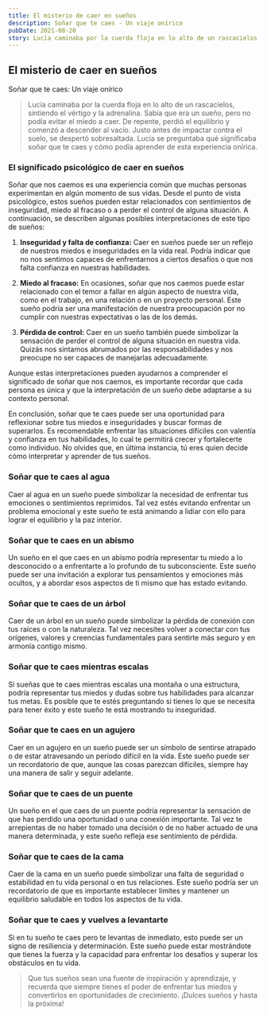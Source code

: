 ```yaml
---
title: El misterio de caer en sueños
description: Soñar que te caes - Un viaje onírico
pubDate: 2021-08-20
story: Lucía caminaba por la cuerda floja en lo alto de un rascacielos, sintiendo el vértigo y la adrenalina. Sabía que era un sueño, pero no podía evitar el miedo a caer. De repente, perdió el equilibrio y comenzó a descender al vacío. Justo antes de impactar contra el suelo, se despertó sobresaltada. Lucía se preguntaba qué significaba soñar que te caes y cómo podía aprender de esta experiencia onírica.
---
```

## El misterio de caer en sueños

Soñar que te caes: Un viaje onírico

> Lucía caminaba por la cuerda floja en lo alto de un rascacielos, sintiendo el vértigo y la adrenalina. Sabía que era un sueño, pero no podía evitar el miedo a caer. De repente, perdió el equilibrio y comenzó a descender al vacío. Justo antes de impactar contra el suelo, se despertó sobresaltada. Lucía se preguntaba qué significaba soñar que te caes y cómo podía aprender de esta experiencia onírica.

### El significado psicológico de caer en sueños

Soñar que nos caemos es una experiencia común que muchas personas experimentan en algún momento de sus vidas. Desde el punto de vista psicológico, estos sueños pueden estar relacionados con sentimientos de inseguridad, miedo al fracaso o a perder el control de alguna situación. A continuación, se describen algunas posibles interpretaciones de este tipo de sueños:

1. **Inseguridad y falta de confianza:** Caer en sueños puede ser un reflejo de nuestros miedos e inseguridades en la vida real. Podría indicar que no nos sentimos capaces de enfrentarnos a ciertos desafíos o que nos falta confianza en nuestras habilidades.

2. **Miedo al fracaso:** En ocasiones, soñar que nos caemos puede estar relacionado con el temor a fallar en algún aspecto de nuestra vida, como en el trabajo, en una relación o en un proyecto personal. Este sueño podría ser una manifestación de nuestra preocupación por no cumplir con nuestras expectativas o las de los demás.

3. **Pérdida de control:** Caer en un sueño también puede simbolizar la sensación de perder el control de alguna situación en nuestra vida. Quizás nos sintamos abrumados por las responsabilidades y nos preocupe no ser capaces de manejarlas adecuadamente.

Aunque estas interpretaciones pueden ayudarnos a comprender el significado de soñar que nos caemos, es importante recordar que cada persona es única y que la interpretación de un sueño debe adaptarse a su contexto personal.

En conclusión, soñar que te caes puede ser una oportunidad para reflexionar sobre tus miedos e inseguridades y buscar formas de superarlos. Es recomendable enfrentar las situaciones difíciles con valentía y confianza en tus habilidades, lo cual te permitirá crecer y fortalecerte como individuo. No olvides que, en última instancia, tú eres quien decide cómo interpretar y aprender de tus sueños.

### Soñar que te caes al agua

Caer al agua en un sueño puede simbolizar la necesidad de enfrentar tus emociones o sentimientos reprimidos. Tal vez estés evitando enfrentar un problema emocional y este sueño te está animando a lidiar con ello para lograr el equilibrio y la paz interior.

### Soñar que te caes en un abismo

Un sueño en el que caes en un abismo podría representar tu miedo a lo desconocido o a enfrentarte a lo profundo de tu subconsciente. Este sueño puede ser una invitación a explorar tus pensamientos y emociones más ocultos, y a abordar esos aspectos de ti mismo que has estado evitando.

### Soñar que te caes de un árbol

Caer de un árbol en un sueño puede simbolizar la pérdida de conexión con tus raíces o con la naturaleza. Tal vez necesites volver a conectar con tus orígenes, valores y creencias fundamentales para sentirte más seguro y en armonía contigo mismo.

### Soñar que te caes mientras escalas

Si sueñas que te caes mientras escalas una montaña o una estructura, podría representar tus miedos y dudas sobre tus habilidades para alcanzar tus metas. Es posible que te estés preguntando si tienes lo que se necesita para tener éxito y este sueño te está mostrando tu inseguridad.

### Soñar que te caes en un agujero

Caer en un agujero en un sueño puede ser un símbolo de sentirse atrapado o de estar atravesando un período difícil en la vida. Este sueño puede ser un recordatorio de que, aunque las cosas parezcan difíciles, siempre hay una manera de salir y seguir adelante.

### Soñar que te caes de un puente

Un sueño en el que caes de un puente podría representar la sensación de que has perdido una oportunidad o una conexión importante. Tal vez te arrepientas de no haber tomado una decisión o de no haber actuado de una manera determinada, y este sueño refleja ese sentimiento de pérdida.

### Soñar que te caes de la cama

Caer de la cama en un sueño puede simbolizar una falta de seguridad o estabilidad en tu vida personal o en tus relaciones. Este sueño podría ser un recordatorio de que es importante establecer límites y mantener un equilibrio saludable en todos los aspectos de tu vida.

### Soñar que te caes y vuelves a levantarte

Si en tu sueño te caes pero te levantas de inmediato, esto puede ser un signo de resiliencia y determinación. Este sueño puede estar mostrándote que tienes la fuerza y la capacidad para enfrentar los desafíos y superar los obstáculos en tu vida.

> Que tus sueños sean una fuente de inspiración y aprendizaje, y recuerda que siempre tienes el poder de enfrentar tus miedos y convertirlos en oportunidades de crecimiento. ¡Dulces sueños y hasta la próxima!
